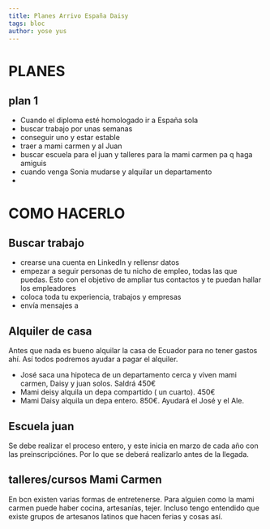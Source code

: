 ```yaml
---
title: Planes Arrivo España Daisy
tags: bloc
author: yose yus
---
```

# PLANES
## plan 1
- Cuando el diploma esté homologado ir a España sola
- buscar trabajo por unas semanas
- conseguir uno y estar estable 
- traer a mami carmen y al Juan
- buscar escuela para el juan y talleres para la mami carmen pa q haga amiguis
- cuando venga Sonia mudarse y alquilar un departamento
- 
# COMO HACERLO
## Buscar trabajo
- crearse una cuenta en LinkedIn y rellensr datos
- empezar a seguir personas de tu nicho de empleo, todas las que puedas. Esto con el objetivo de ampliar tus contactos y te puedan hallar los empleadores
- coloca toda tu experiencia, trabajos y empresas
- envía mensajes a 
## Alquiler de casa
Antes que nada es bueno alquilar la casa de Ecuador para no tener gastos ahí. Así todos podremos ayudar a pagar el alquiler. 
- José saca una hipoteca de un departamento cerca y viven mami carmen, Daisy y juan solos. Saldrá 450€
- Mami deisy alquila un depa compartido ( un cuarto). 450€
- Mami Daisy alquila un depa entero. 850€. Ayudará el José y el Ale.

## Escuela juan
Se debe realizar el proceso entero, y este inicia en marzo de cada año con las preinscripciónes. Por lo que se deberá realizarlo antes de la llegada. 

## talleres/cursos Mami Carmen
En bcn existen varias formas de entretenerse. Para alguien como la mami carmen puede haber cocina, artesanías, tejer. 
Incluso tengo entendido que existe grupos de artesanos latinos que hacen ferias y cosas así. 




